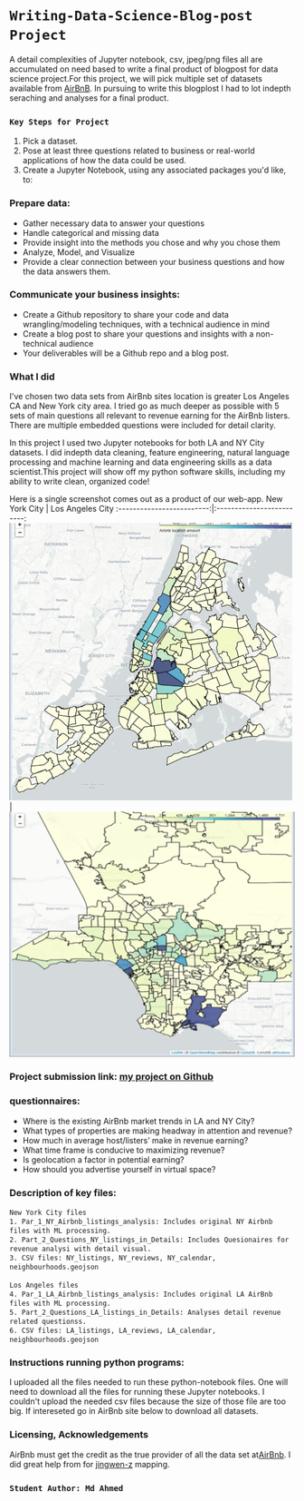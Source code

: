 # `Writing-Data-Science-Blog-post Project`
A detail complexities of Jupyter notebook, csv, jpeg/png files all are accumulated on need based to write a final product of blogpost for data science project.For this project, we will pick multiple set of datasets available from [AirBnB](http://insideairbnb.com/get-the-data.html). In pursuing to write this blogplost I had to lot indepth seraching and analyses for a final product.

### `Key Steps for Project`
1) Pick a dataset.
2) Pose at least three questions related to business or real-world applications of how the data could be used.
3) Create a Jupyter Notebook, using any associated packages you'd like, to:

### Prepare data:
- Gather necessary data to answer your questions
- Handle categorical and missing data
- Provide insight into the methods you chose and why you chose them
- Analyze, Model, and Visualize
- Provide a clear connection between your business questions and how the data answers them.

### Communicate your business insights:
- Create a Github repository to share your code and data wrangling/modeling techniques, with a technical audience in mind
- Create a blog post to share your questions and insights with a non-technical audience
- Your deliverables will be a Github repo and a blog post.

### What I did
I've chosen two data sets from AirBnb sites location is greater Los Angeles CA and New York city area. I tried go as much deeper as possible with 5 sets of main questions all relevant to revenue earning for the AirBnb listers. There are multiple embedded questions were included for detail clarity.

In this project I used two Jupyter notebooks for both LA and NY City datasets. I did indepth data cleaning, feature engineering, natural language processing and  machine learning and data engineering skills as a data scientist.This project will show off my python software skills, including my ability to write clean, organized code!

Here is a single screenshot comes out as a product of our web-app.
New York City             |  Los Angeles City
:-------------------------:|:-------------------------:
<img src="NY_City_Blocks.png" width="500"/> | <img src="LA_City_Blocks.png" width="550"/> 


### Project submission link: [my project on Github](https://github.com/farhadkpx/Writing-Data-Science-Blog)
### questionnaires:
- Where is the existing AirBnb market trends in LA and NY City?
- What types of properties are making headway in attention and revenue?
- How much in average host/listers’ make in revenue earning?
- What time frame is conducive to maximizing revenue?
- Is geolocation a factor in potential earning?
- How should you advertise yourself in virtual space?

### Description of key files:
~~~~~~~~
New York City files
1. Par_1_NY_Airbnb_listings_analysis: Includes original NY Airbnb files with ML processing.
2. Part_2_Questions_NY_listings_in_Details: Includes Quesionaires for revenue analysi with detail visual.
3. CSV files: NY_listings, NY_reviews, NY_calendar, neighbourhoods.geojson

Los Angeles files
4. Par_1_LA_Airbnb_listings_analysis: Includes original LA AirBnb files with ML processing.
5. Part_2_Questions_LA_listings_in_Details: Analyses detail revenue related questionss.
6. CSV files: LA_listings, LA_reviews, LA_calendar, neighbourhoods.geojson
~~~~~~~~~

### Instructions running python programs:
I uploaded all the files needed to run these python-notebook files. One will need to download all the files for running these Jupyter notebooks.
I couldn't upload the needed csv files because the size of those file are too big. If intereseted go in AirBnb site below to download all datasets.

### Licensing, Acknowledgements
AirBnb must get the credit as the true provider of all the data set at[AirBnb](http://insideairbnb.com/get-the-data.html). I did great help from 
for [jingwen-z](https://github.com/jingwen-z/python-playground/blob/master/python_for_data_analysis/geovisualization/folium_demo.ipynb) mapping.

### `Student Author: Md Ahmed`

